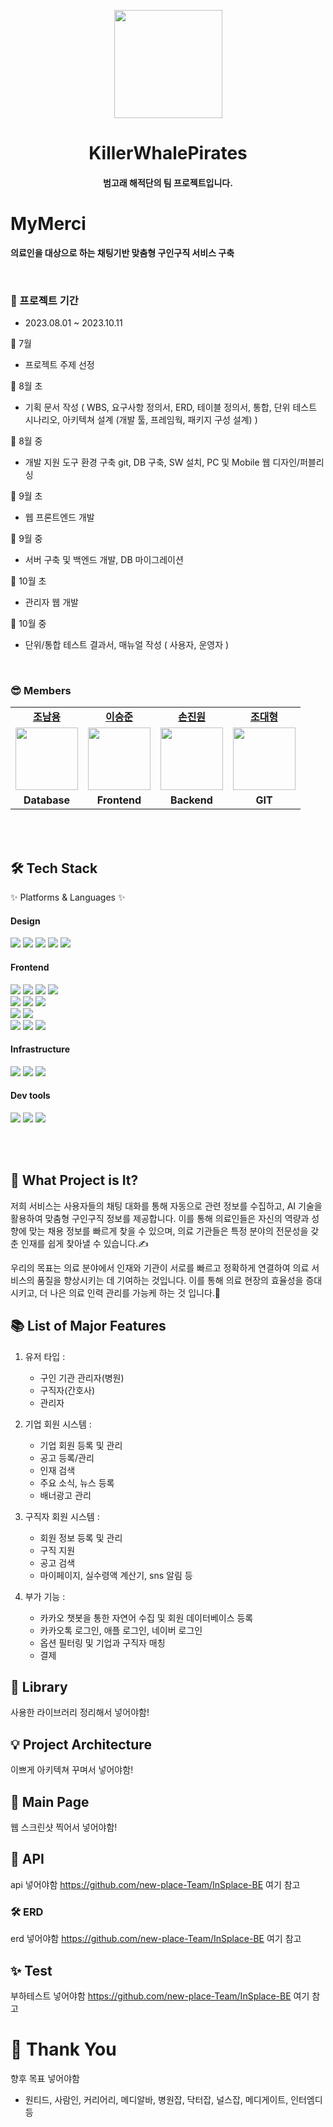 <!-- logo -->
<p align="center">
    <a href="https://logseq.com" alt="Logseq Logo">
    <img src="https://user-images.githubusercontent.com/25513724/220608753-f33db466-af72-4611-b603-411440c15ed0.png?sanatize=true" height="173"/></a>
</p>

<h1 align="center"> KillerWhalePirates </h1>

<h4 align="center">
범고래 해적단의 팀 프로젝트입니다.
</h4>

# MyMerci

<b>의료인을 대상으로 하는 채팅기반 맞춤형 구인구직 서비스 구축</b>


<br/>

### 📆 프로젝트 기간

- 2023.08.01 ~ 2023.10.11

🌊 7월 <br>
- 프로젝트 주제 선정<br>

🌊 8월 초<br>
- 기획 문서 작성 ( WBS, 요구사항 정의서, ERD, 테이블 정의서, 통합, 단위 테스트 시나리오, 아키텍쳐 설계 (개발 툴, 프레임웍, 패키지 구성 설계) )<br>

🌊 8월 중<br>
- 개발 지원 도구 환경 구축 git, DB 구축, SW 설치, PC 및 Mobile 웹 디자인/퍼블리싱<br>

🌰 9월 초<br>
- 웹 프론트엔드 개발<br>

🌰 9월 중<br>
- 서버 구축 및 백엔드 개발, DB 마이그레이션<br>

🌰 10월 초<br>
- 관리자 웹 개발<br>

🌰 10월 중<br>
- 단위/통합 테스트 결과서, 매뉴얼 작성 ( 사용자, 운영자 )<br>

<br/>


### 😎 Members

<table>
   <tr>
    <td align="center"><b><a href="#">조남용</a></b></td>
    <td align="center"><b><a href="#">이승준</a></b></td>
    <td align="center"><b><a href="#">손진원</a></b></td>
    <td align="center"><b><a href="#">조대형</a></b></td>
  </tr>
  <tr>
    <td align="center"><a href="https://github.com/llama-ste"><img src="https://github.com/activenursi/KillerWhalePirates/assets/117716774/2d6e0f64-af86-48a1-a15e-d1ceab35d382" width="100px" /></a></td>
    <td align="center"><a href="https://github.com/AlgoRoots"><img src="https://user-images.githubusercontent.com/90495580/169259379-a913dd30-fa7f-4309-af30-9bd94c9608a6.png" width="100px" /></a></td>
    <td align="center"><a href="https://github.com/limjae"><img src="https://github.com/activenursi/KillerWhalePirates/assets/117716774/16684da2-a2be-485c-ac5a-534b57496653" width="100px" /></a></td>
    <td align="center"><a href="https://github.com/catalinakim"><img src="https://github.com/activenursi/KillerWhalePirates/assets/117716774/19525076-b5dc-45c7-b704-341da1128c52" width="100px" /></a></td>
  
  </tr>
  <tr>
    <td align="center"><b>Database</b></td>
    <td align="center"><b>Frontend</b></td>
    <td align="center"><b>Backend</b></td>
    <td align="center"><b>GIT</b></td>
  </tr>
</table>

<br/>
<br/>

## 🛠 Tech Stack 
<p>✨ Platforms & Languages ✨</p>

#### Design

<p>
  <img src="https://img.shields.io/badge/Figma-F24E1E?style=for-the-badge&logo=Figma&logoColor=white"/>
  <img src="https://img.shields.io/badge/Adobe XD-FF61F6?style=for-the-badge&logo=Adobe XD&logoColor=white"/>
  <img src="https://img.shields.io/badge/Adobe Illustrator-FF9A00?style=for-the-badge&logo=Adobe Illustrator&logoColor=white"/>
  <img src="https://img.shields.io/badge/Adobe Photoshop-31A8FF?style=for-the-badge&logo=Adobe Photoshop&logoColor=white"/>
  <img src="https://img.shields.io/badge/css-1572B6?style=for-the-badge&logo=css3&logoColor=white">
</p>

#### Frontend

<p>
  <img src="https://img.shields.io/badge/javascript-F7DF1E?style=for-the-badge&logo=javascript&logoColor=black">
  <img src="https://img.shields.io/badge/html-E34F26?style=for-the-badge&logo=html5&logoColor=white">
  <img src="https://img.shields.io/badge/css-1572B6?style=for-the-badge&logo=css3&logoColor=white">
  <img src="https://img.shields.io/badge/axios-007CE2?style=for-the-badge&logo=axios&logoColor=white" >
  <br>
  <img src="https://img.shields.io/badge/React-61DAFB?style=for-the-badge&logo=React&logoColor=black">
  <img src="https://img.shields.io/badge/React_Router-CA4245?style=for-the-badge&logo=react-router&logoColor=white">
  <img src="https://img.shields.io/badge/redux-%23593d88.svg?style=for-the-badge&logo=redux&logoColor=white" >
  <br>
  <img src="https://img.shields.io/badge/styled--components-DB7093?style=for-the-badge&logo=styled-components&logoColor=white" >
  <img src="https://img.shields.io/badge/MUI-%230081CB.svg?style=for-the-badge&logo=mui&logoColor=white" >
  <br>
  <img src="https://img.shields.io/badge/WebRTC-232F3E?style=for-the-badge&logo=WebRTC&logoColor=white">
  <img src="https://img.shields.io/badge/Record RTC-31A8FF?style=for-the-badge&logo=Record RTC&logoColor=white">
  <img src="https://img.shields.io/badge/React Player-33EE33?style=for-the-badge&logo=React Player&logoColor=white">
</p>

#### Infrastructure

<p>
  <img src="https://img.shields.io/badge/AWS-%23FF9900.svg?style=for-the-badge&logo=amazon-aws&logoColor=white" > 
  <img src="https://img.shields.io/badge/AWS amplify-CA4245?style=for-the-badge&logo=AWS amplify&logoColor=white">
  <img src="https://img.shields.io/badge/route53-F7A81B?style=for-the-badge&logo=route53&logoColor=white">
</p>

#### Dev tools

<p> 
  <img src="https://img.shields.io/badge/Visual%20Studio%20Code-0078d7.svg?style=for-the-badge&logo=visual-studio-code&logoColor=white">
  <img src="https://img.shields.io/badge/git-%23F05033.svg?style=for-the-badge&logo=git&logoColor=white">
  <img src="https://img.shields.io/badge/github-%23121011.svg?style=for-the-badge&logo=github&logoColor=white">
</p>

<br>
<br>

## 👀 What Project is It?

저희 서비스는 사용자들의 채팅 대화를 통해 자동으로 관련 정보를 수집하고, AI 기술을 활용하여 맞춤형 구인구직 정보를 제공합니다. 이를 통해 의료인들은 자신의 역량과 성향에 맞는 채용 정보를 빠르게 찾을 수 있으며, 의료 기관들은 특정 분야의 전문성을 갖춘 인재를 쉽게 찾아낼 수 있습니다.✍️

우리의 목표는 의료 분야에서 인재와 기관이 서로를 빠르고 정확하게 연결하여 의료 서비스의 품질을 향상시키는 데 기여하는 것입니다. 이를 통해 의료 현장의 효율성을 증대시키고, 더 나은 의료 인력 관리를 가능케 하는 것 입니다.🎉

## 📚 List of Major Features

1. 유저 타입 :
   - 구인 기관 관리자(병원)
   - 구직자(간호사)
   - 관리자

2. 기업 회원 시스템 :
   - 기업 회원 등록 및 관리 
   - 공고 등록/관리
   - 인재 검색
   - 주요 소식, 뉴스 등록
   - 배너광고 관리
  
3. 구직자 회원 시스템 :
   - 회원 정보 등록 및 관리
   - 구직 지원
   - 공고 검색
   - 마이페이지, 실수령액 계산기, sns 알림 등
  
4. 부가 기능 :
   - 카카오 챗봇을 통한 자연어 수집 및 회원 데이터베이스 등록
   - 카카오톡 로그인, 애플 로그인, 네이버 로그인
   - 옵션 필터링 및 기업과 구직자 매칭
   - 결제 

## 🎨 Library

사용한 라이브러리 정리해서 넣어야함!

## 💡 Project Architecture

이쁘게 아키텍쳐 꾸며서 넣어야함!

## 🔌 Main Page

웹 스크린샷 찍어서 넣어야함!

## 🌟 API

api 넣어야함 https://github.com/new-place-Team/InSplace-BE 여기 참고

### 🛠️ ERD 

erd 넣어야함 https://github.com/new-place-Team/InSplace-BE 여기 참고

## ✨ Test

부하테스트 넣어야함 https://github.com/new-place-Team/InSplace-BE 여기 참고

# 🙏 Thank You

향후 목표 넣어야함

- 원티드, 사람인, 커리어리, 메디알바, 병원잡, 닥터잡, 널스잡, 메디게이트, 인터엠디 등
